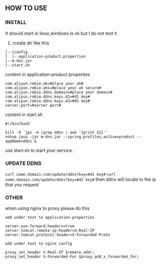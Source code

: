 ## HOW TO USE
### INSTALL
It should start in linux,windows is ok but I do not test it
1. create dir like this
```
|--|config
|  |--application-product.properties
|--m-dns.jar
|--start.sh
```
content in application-product.properties
```
com.aliyun.rebie.ak=#place your ak#
com.aliyun.rebie.aks=#place your ak secure#
com.aliyun.rebie.ddns.domain=#place your domain#
com.aliyun.rebie.ddns.keys.d1=#d1 key#
com.aliyun.rebie.ddns.keys.d2=#d2 key#
server.port=#server port#
```

content in start.sh
```
#!/bin/bash

kill -9 `jps -m |grep ddns | awk '{print $1}'`
nohup java -jar m-dns.jar --spring.profiles.active=product --appName=ddns &
```

use start.sh to start your service.

### UPDATE DDNS

`curl some.domain.com/update/ddns?key=#d1 key#`
`curl some.domain.com/update/ddns?key=#d2 key#`
then ddns will locate to the ip that you request

### OTHER

when using nginx to proxy please do this
```
add under text to application-properties

server.use-forward-headers=true
server.tomcat.remote-ip-header=X-Real-IP
server.tomcat.protocol-header=X-Forwarded-Proto

add under text to nginx config

proxy_set_header X-Real-IP $remote_addr;
proxy_set_header X-Forwarded-For $proxy_add_x_forwarded_for;
```
